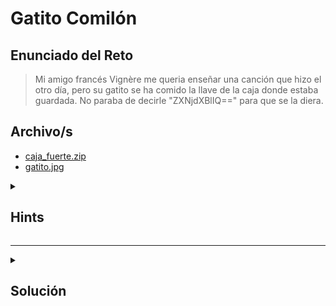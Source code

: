 # Gatito Comilón

## Enunciado del Reto

>Mi amigo francés Vignère me queria enseñar una canción que hizo el otro día, pero su gatito se ha comido la llave de la caja donde estaba guardada. No paraba de decirle "ZXNjdXBlIQ==" para que se la diera.

## Archivo/s

- [caja_fuerte.zip](./caja_fuerte.zip)
- [gatito.jpg](./gatito.jpg)

<details> 
  <summary><h2>Hints</h2></summary> 

<br>

- JPEG es uno de los formatos soportados por _steghide_, a la hora de usarlo sobre una imagen se suele necesitar una contraseña, fíjate bien en el enunciado.
- Vignère, además de ser un muy buen amigo mío, es un criptógrafo del siglo XVI que dió nombre a un cifrado polialfabético que emplea una clave para cifrar un mensaje. La clave y el mensaje se encuentran en la _caja\_fuerte_, aunque uno de los dos no se encuentra a simple vista (u oído).

</details> 

- - - 

<details> 
  <summary><h2>Solución</h2></summary> 

<br>

La imagen que nos dan está en formato jpg, uno de los soportados por la herramienta [steghide](https://steghide.sourceforge.net/). Por lo que podemos sospechar que se ha usado para incrustar algún tipo de archivo en la imagen.

Efectivamente steghide detecta un fichero, pero requiere una contraseña.
El enunciado nos da una pista, parece estar codificada en Base64.

>~~~
> $ echo "ZXNjdXBlIQ==" | base64 -d
> escupe!
>~~~

Probamos con esta contraseña y conseguimos extraer un fichero de texto plano.

>~~~
>$ steghide extract -v -sf gatito.jpg -xf salida
>Anotar salvoconducto:
>leyendo archivo stego "gatito.jpg"... hecho
>extrayendo datos... hecho
>revisando checksum crc32... ok
>grabando datos extraíos en "salida"... hecho
>~~~

El contenido del fichero es:

>~~~
>$ cat salida
>la clave de la caja es:
>61 62 72 65 74 65 20 73 65 73 61 6d 6f
>~~~

La clave parece estar en hexadecimal. Si lo convertimos a ASCII obtenemos:

```
abrete sesamo
```

Probamos a extraer el fichero comprimido con esta contraseña.

>~~~
> unzip -P "abrete sesamo" caja_fuerte.zip
>~~~

El contenido del zip es un fichero de audio. Parece ser un mensaje en código morse y algo de ruido de fondo.

Abrimos el fichero en Audacity para descifrar el morse y descubir qué es el ruido de fondo.

![Captura Audacity](./images/Captura_Audacity.png)

A simple vista no parece nada raro, pero al ver el espectro del audio descubrimos lo que parece una flag.

![Captura Espectro Audacity](./images/Captura_Espectro.png)


Tiene un formato parecido al de una flag `ECGOE{TomSitieWdcmvEfMouu}`, el morse lo podemos traducir a `MIAUMIAU`.

El nombre del amigo francés que menciona en el enunciado (Vignère) puede darnos una pista del cifrado utilizado en la flag.
Usando [Cyberchef](https://gchq.github.io/CyberChef/#recipe=Vigen%C3%A8re_Decode('MIAUMIAU')&input=RUNHT0V7VG9tU2l0aWVXZGNtdkVmTW91dX0), por ejemplo, podemos descifrar esto y obtener la flag

## Flag

```
SUGUS{LosGatosOdianElAgua}
```

</details> 